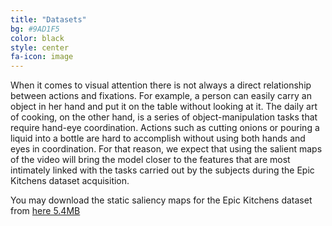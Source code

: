 ```yaml
---
title: "Datasets"
bg: #9AD1F5
color: black
style: center
fa-icon: image
---
```


When it comes to visual attention there is not always a direct relationship between actions and fixations. For example, a person can easily carry an object in her hand and put it on the table without looking at it.
The daily art of cooking, on the other hand, is a series of object-manipulation tasks that require hand-eye coordination. Actions such as cutting onions or pouring a liquid into a bottle are hard to accomplish without using both hands and eyes in coordination. For that reason, we expect that using the salient maps of the video will bring the model closer to the features that are most intimately linked with the tasks carried out by the subjects during the Epic Kitchens dataset acquisition.

You may download the static saliency maps for the Epic Kitchens dataset from [here 5.4MB](https://imatge.upc.edu/web/sites/default/files/projects/saliency/public/epic-kitchens/odi_saliency_maps.tar.gz)
